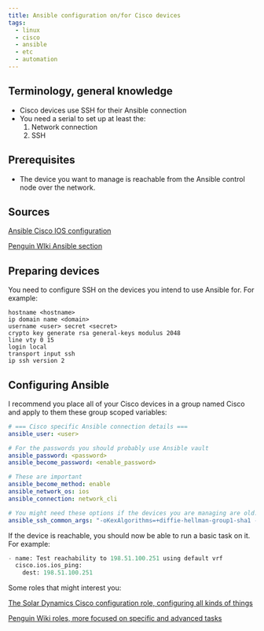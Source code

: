 ```yaml
---
title: Ansible configuration on/for Cisco devices
tags:
  - linux
  - cisco
  - ansible
  - etc
  - automation
---
```

Terminology, general knowledge
---
- Cisco devices use SSH for their Ansible connection
- You need a serial to set up at least the:
	1. Network connection
	2. SSH

Prerequisites
---
- The device you want to manage is reachable from the Ansible control node over the network.

Sources
---
[Ansible Cisco IOS configuration](https://docs.ansible.com/ansible/latest/collections/cisco/ios/index.html)

[Penguin WIki Ansible section](https://wiki.penguin.hu/en/ansible/setup)

Preparing devices
---

You need to configure SSH on the devices you intend to use Ansible for. For example:

```ios
hostname <hostname> 
ip domain name <domain>
username <user> secret <secret>
crypto key generate rsa general-keys modulus 2048
line vty 0 15
login local
transport input ssh
ip ssh version 2
```

Configuring Ansible
---

I recommend you place all of your Cisco devices in a group named Cisco and apply to them these group scoped variables:

```yaml
# === Cisco specific Ansible connection details ===
ansible_user: <user>

# For the passwords you should probably use Ansible vault
ansible_password: <password>
ansible_become_password: <enable_password>

# These are important
ansible_become_method: enable
ansible_network_os: ios
ansible_connection: network_cli

# You might need these options if the devices you are managing are old.
ansible_ssh_common_args: "-oKexAlgorithms=+diffie-hellman-group1-sha1 -oPubkeyAcceptedAlgorithms=+ssh-rsa -oHostkeyAlgorithms=+ssh-rsa -oCiphers=+aes128-cbc -o StrictHostKeyChecking=no"
```

If the device is reachable, you should now be able to run a basic task on it. For example:

```python
- name: Test reachability to 198.51.100.251 using default vrf
  cisco.ios.ios_ping:
    dest: 198.51.100.251
```

Some roles that might interest you:

[The Solar Dynamics Cisco configuration role, configuring all kinds of things](https://github.com/Horribili-kft/Ansible/tree/main/playbooks)

[Penguin Wiki roles, more focused on specific and advanced tasks](https://wiki.penguin.hu/en/ansible/playbooks)
